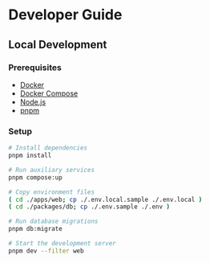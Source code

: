 # Developer Guide

## Local Development

### Prerequisites

- [Docker](https://docs.docker.com/get-docker)
- [Docker Compose](https://docs.docker.com/compose/install)
- [Node.js](https://nodejs.org/en/download)
- [pnpm](https://pnpm.io/installation)

### Setup

```sh
# Install dependencies
pnpm install

# Run auxiliary services
pnpm compose:up

# Copy environment files
( cd ./apps/web; cp ./.env.local.sample ./.env.local )
( cd ./packages/db; cp ./.env.sample ./.env )

# Run database migrations
pnpm db:migrate

# Start the development server
pnpm dev --filter web
```
